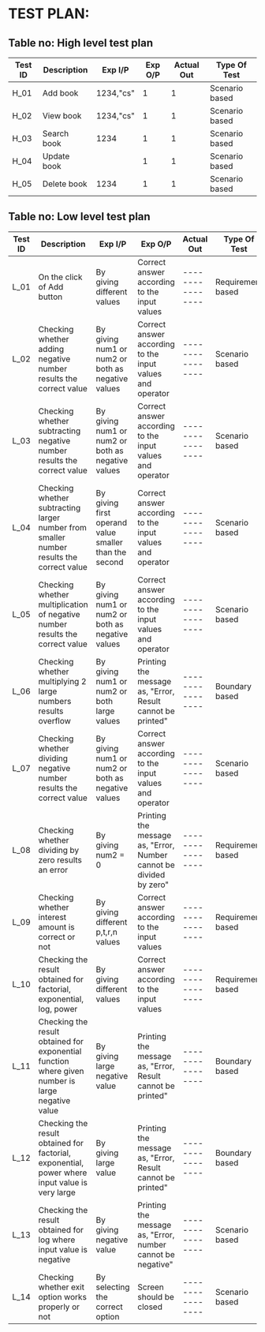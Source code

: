 # TEST PLAN:

## Table no: High level test plan

| **Test ID** | **Description**                                              | **Exp I/P** | **Exp O/P** | **Actual Out** |**Type Of Test**  |    
|-------------|--------------------------------------------------------------|------------|-------------|----------------|------------------|
|  H_01       |Add book   |1234,"cs"  |1  |1  |Scenario based    |
|  H_02       |View book  |1234,"cs"  |1  |1  |Scenario based    |
|  H_03       |Search book|1234  |1  |1  |Scenario based    |
|  H_04       |Update book|  |1  |1  |Scenario based    |
|  H_05       |Delete book|1234  |1  |1  |Scenario based    |

## Table no: Low level test plan

| **Test ID** | **Description**                                              | **Exp I/P** | **Exp O/P** | **Actual Out** |**Type Of Test**  |    
|-------------|--------------------------------------------------------------|------------|-------------|----------------|------------------|
|  L_01       |On the click of Add button  |    By giving different values| Correct answer according to the input values |----------------|Requirement based    |
|  L_02       |Checking whether adding negative number results the correct value|  By giving num1 or num2 or both as negative values| Correct answer according to the input values and operator |----------------|Scenario based |
|  L_03       |Checking whether subtracting negative number results the correct value|    By giving num1 or num2 or both as negative values| Correct answer according to the input values and operator|----------------|Scenario based    |
|  L_04       |Checking whether subtracting larger number from smaller number results the correct value|    By giving first operand value smaller than the second| Correct answer according to the input values and operator|----------------|Scenario based    |
|  L_05       |Checking whether multiplication of negative number results the correct value|    By giving num1 or num2 or both as negative values| Correct answer according to the input values and operator|----------------|Scenario based    |
|  L_06       |Checking whether multiplying 2 large numbers results overflow|    By giving num1 or num2 or both large values| Printing the message as, "Error, Result cannot be printed" |----------------|Boundary based    |
|  L_07       |Checking whether dividing negative number results the correct value|    By giving num1 or num2 or both as negative values| Correct answer according to the input values and operator|----------------|Scenario based    |
|  L_08       |Checking whether dividing by zero results an error |    By giving num2 = 0 | Printing the message as, "Error, Number cannot be divided by zero"|----------------|Requirement based    |
|  L_09       |Checking whether interest amount is correct or not  |    By giving different p,t,r,n values| Correct answer according to the input values |----------------|Requirement based    |
|  L_10       |Checking the result obtained for factorial, exponential, log, power  |    By giving different values| Correct answer according to the input values |----------------|Requirement based    |
|  L_11       |Checking the result obtained for  exponential function where given number is large negative value  |    By giving large negative value| Printing the message as, "Error, Result cannot be printed"  |----------------|Boundary based    |
|  L_12       |Checking the result obtained for  factorial, exponential, power where input value is very large  |    By giving large value| Printing the message as, "Error, Result cannot be printed"  |----------------|Boundary based    |
|  L_13       |Checking the result obtained for  log where input value is negative  |    By giving negative value| Printing the message as, "Error, number cannot be negative"  |----------------|Scenario based    |
|  L_14       |Checking whether exit option works properly or not  |    By selecting the correct option| Screen should be closed  |----------------|Scenario based    |
